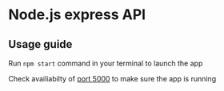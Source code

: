 # Node.js express API

## Usage guide

Run `npm start` command in your terminal to launch the app

Check availiabilty of [port 5000](https://localhost:5000/api) to make sure the app is running
